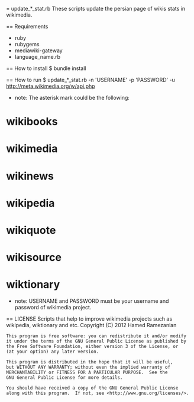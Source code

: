 = update_*_stat.rb
These scripts update the persian page of wikis stats in wikimedia.

== Requirements
* ruby
* rubygems
* mediawiki-gateway
* language_name.rb

== How to install
    $ bundle install

== How to run
    $ update_*_stat.rb -n 'USERNAME' -p 'PASSWORD' -u http://meta.wikimedia.org/w/api.php

* note: The asterisk mark could be the following:
 # wikibooks
 # wikimedia
 # wikinews
 # wikipedia
 # wikiquote
 # wikisource
 # wiktionary

* note: USERNAME and PASSWORD must be your username and password of wikimedia project.

== LICENSE
Scripts that help to improve wikimedia projects such as wikipedia, wiktionary and etc.
    Copyright (C) 2012  Hamed Ramezanian

    This program is free software: you can redistribute it and/or modify
    it under the terms of the GNU General Public License as published by
    the Free Software Foundation, either version 3 of the License, or
    (at your option) any later version.

    This program is distributed in the hope that it will be useful,
    but WITHOUT ANY WARRANTY; without even the implied warranty of
    MERCHANTABILITY or FITNESS FOR A PARTICULAR PURPOSE.  See the
    GNU General Public License for more details.

    You should have received a copy of the GNU General Public License
    along with this program.  If not, see <http://www.gnu.org/licenses/>.
